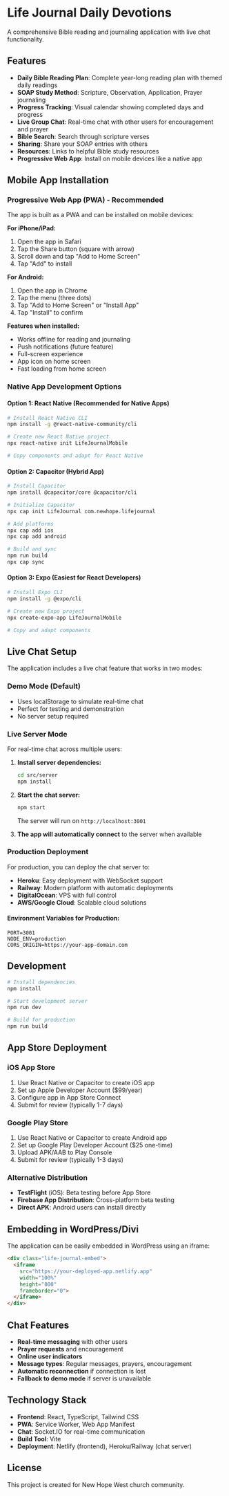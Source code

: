 # Life Journal Daily Devotions

A comprehensive Bible reading and journaling application with live chat functionality.

## Features

- **Daily Bible Reading Plan**: Complete year-long reading plan with themed daily readings
- **SOAP Study Method**: Scripture, Observation, Application, Prayer journaling
- **Progress Tracking**: Visual calendar showing completed days and progress
- **Live Group Chat**: Real-time chat with other users for encouragement and prayer
- **Bible Search**: Search through scripture verses
- **Sharing**: Share your SOAP entries with others
- **Resources**: Links to helpful Bible study resources
- **Progressive Web App**: Install on mobile devices like a native app

## Mobile App Installation

### Progressive Web App (PWA) - Recommended
The app is built as a PWA and can be installed on mobile devices:

**For iPhone/iPad:**
1. Open the app in Safari
2. Tap the Share button (square with arrow)
3. Scroll down and tap "Add to Home Screen"
4. Tap "Add" to install

**For Android:**
1. Open the app in Chrome
2. Tap the menu (three dots)
3. Tap "Add to Home Screen" or "Install App"
4. Tap "Install" to confirm

**Features when installed:**
- Works offline for reading and journaling
- Push notifications (future feature)
- Full-screen experience
- App icon on home screen
- Fast loading from home screen

### Native App Development Options

#### Option 1: React Native (Recommended for Native Apps)
```bash
# Install React Native CLI
npm install -g @react-native-community/cli

# Create new React Native project
npx react-native init LifeJournalMobile

# Copy components and adapt for React Native
```

#### Option 2: Capacitor (Hybrid App)
```bash
# Install Capacitor
npm install @capacitor/core @capacitor/cli

# Initialize Capacitor
npx cap init LifeJournal com.newhope.lifejournal

# Add platforms
npx cap add ios
npx cap add android

# Build and sync
npm run build
npx cap sync
```

#### Option 3: Expo (Easiest for React Developers)
```bash
# Install Expo CLI
npm install -g @expo/cli

# Create new Expo project
npx create-expo-app LifeJournalMobile

# Copy and adapt components
```

## Live Chat Setup

The application includes a live chat feature that works in two modes:

### Demo Mode (Default)
- Uses localStorage to simulate real-time chat
- Perfect for testing and demonstration
- No server setup required

### Live Server Mode
For real-time chat across multiple users:

1. **Install server dependencies:**
   ```bash
   cd src/server
   npm install
   ```

2. **Start the chat server:**
   ```bash
   npm start
   ```
   The server will run on `http://localhost:3001`

3. **The app will automatically connect** to the server when available

### Production Deployment

For production, you can deploy the chat server to:
- **Heroku**: Easy deployment with WebSocket support
- **Railway**: Modern platform with automatic deployments
- **DigitalOcean**: VPS with full control
- **AWS/Google Cloud**: Scalable cloud solutions

#### Environment Variables for Production:
```
PORT=3001
NODE_ENV=production
CORS_ORIGIN=https://your-app-domain.com
```

## Development

```bash
# Install dependencies
npm install

# Start development server
npm run dev

# Build for production
npm run build
```

## App Store Deployment

### iOS App Store
1. Use React Native or Capacitor to create iOS app
2. Set up Apple Developer Account ($99/year)
3. Configure app in App Store Connect
4. Submit for review (typically 1-7 days)

### Google Play Store
1. Use React Native or Capacitor to create Android app
2. Set up Google Play Developer Account ($25 one-time)
3. Upload APK/AAB to Play Console
4. Submit for review (typically 1-3 days)

### Alternative Distribution
- **TestFlight** (iOS): Beta testing before App Store
- **Firebase App Distribution**: Cross-platform beta testing
- **Direct APK**: Android users can install directly

## Embedding in WordPress/Divi

The application can be easily embedded in WordPress using an iframe:

```html
<div class="life-journal-embed">
  <iframe 
    src="https://your-deployed-app.netlify.app" 
    width="100%" 
    height="800"
    frameborder="0">
  </iframe>
</div>
```

## Chat Features

- **Real-time messaging** with other users
- **Prayer requests** and encouragement
- **Online user indicators**
- **Message types**: Regular messages, prayers, encouragement
- **Automatic reconnection** if connection is lost
- **Fallback to demo mode** if server is unavailable

## Technology Stack

- **Frontend**: React, TypeScript, Tailwind CSS
- **PWA**: Service Worker, Web App Manifest
- **Chat**: Socket.IO for real-time communication
- **Build Tool**: Vite
- **Deployment**: Netlify (frontend), Heroku/Railway (chat server)

## License

This project is created for New Hope West church community.